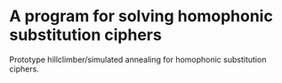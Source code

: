 # A program for solving homophonic substitution ciphers
Prototype hillclimber/simulated annealing for homophonic substitution ciphers.
